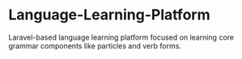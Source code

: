 # Language-Learning-Platform
Laravel-based language learning platform focused on learning core grammar components like particles and verb forms.
